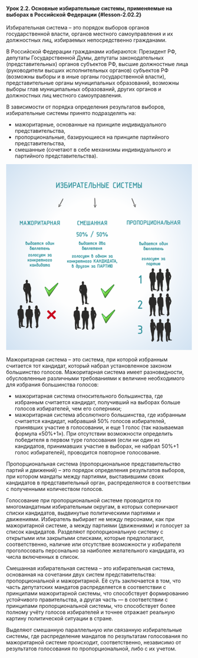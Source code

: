 #### Урок 2.2. Основные избирательные системы, применяемые на выборах в Российской Федерации {#lesson-2.02.2}

Избирательная система – это порядок выборов органов государственной власти, органов местного самоуправления и их должностных лиц, избираемых непосредственно гражданами.

В Российской Федерации гражданами избираются: Президент РФ, депутаты Государственной Думы, депутаты законодательных (представительных) органов субъектов РФ, высшие должностные лица (руководители высших исполнительных органов) субъектов РФ (возможны выборы и в иные органы государственной власти), представительные органы муниципальных образований, возможны выборы глав муниципальных образований, других органов и должностных лиц местного самоуправления.

В зависимости от порядка определения результатов выборов, избирательные системы принято подразделять на:

- мажоритарные, основанные на принципе индивидуального представительства,
- пропорциональные, базирующиеся на принципе партийного представительства,
- смешанные (сочетают в себе механизмы индивидуального и партийного представительства).

![Рисунок 2.2.1. Виды избирательных систем ](./2.02.2.1.svg)

Мажоритарная система – это система, при которой избранным считается тот кандидат, который набрал установленное законом большинство голосов. Мажоритарная система имеет разновидности, обусловленные различными требованиями к величине необходимого для избрания большинства голосов:

- мажоритарная система относительного большинства, где избранным считается кандидат, получивший на выборах больше голосов избирателей, чем его соперники;
- мажоритарная система абсолютного большинства, где избранным считается кандидат, набравший 50% голосов избирателей, принявших участие в голосовании, и еще 1 голос (так называемая формула «50%+1»). При отсутствии возможности определить победителя в первом туре голосования (если ни один из кандидатов, принимавших участие в выборах, не набрал 50%+1 голос избирателей), проводится повторное голосование.

Пропорциональная система (пропорциональное представительство партий и движений) – это порядок определения результатов выборов, при котором мандаты между партиями, выставившими своих кандидатов в представительный орган, распределяются в соответствии с полученными количеством голосов.

Голосование при пропорциональной системе проводится по многомандатным избирательным округам, в которых соперничают списки кандидатов, выдвинутые политическими партиями и движениями. Избиратель выбирает не между персонами, как при мажоритарной системе, а между партиями (движениями) и голосует за список кандидатов. Разделяют пропорциональную систему с открытыми или закрытыми списками, которые предполагают, соответственно, наличие или отсутствие возможности у избирателя проголосовать персонально за наиболее желательного кандидата, из числа включенных в список.

Смешанная избирательная система – это избирательная система, основанная на сочетании двух систем представительства: пропорциональной и мажоритарной. Её суть заключается в том, что часть депутатских мандатов распределяется в соответствии с принципами мажоритарной системы, что способствует формированию устойчивого правительства, а другая часть — в соответствии с принципами пропорциональной системы, что способствует более полному учёту голосов избирателей и точнее отражает реальную картину политической ситуации в стране.

Выделяют смешанную параллельную или связанную избирательные системы, где распределение мандатов по результатам голосования по мажоритарной системе происходит, соответственно, независимо от результатов голосования по пропорциональной, либо с их учетом.
